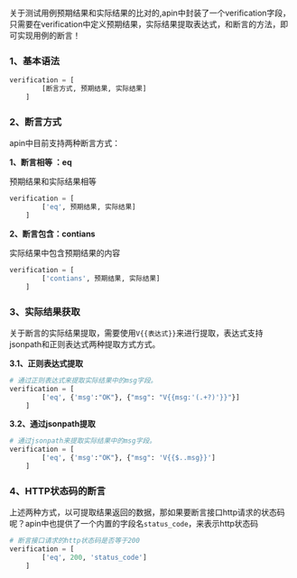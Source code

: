 # 

关于测试用例预期结果和实际结果的比对的,apin中封装了一个verification字段，只需要在verification中定义预期结果，实际结果提取表达式，和断言的方法，即可实现用例的断言！

### 1、基本语法

```python
verification = [
        [断言方式, 预期结果, 实际结果]
    ] 
```

### 2、断言方式

apin中目前支持两种断言方式：

**1、断言相等 ：eq**

预期结果和实际结果相等

```python
verification = [
        ['eq', 预期结果, 实际结果]
    ] 
```

**2、断言包含：contians**



实际结果中包含预期结果的内容

```python
verification = [
        ['contians', 预期结果, 实际结果]
    ] 
```

### 3、实际结果获取

​	关于断言的实际结果提取，需要使用`V{{表达式}}`来进行提取，表达式支持jsonpath和正则表达式两种提取方式方式。

**3.1、正则表达式提取**

```python
# 通过正则表达式来提取实际结果中的msg字段。
verification = [
        ['eq', {'msg':"OK"}, {"msg": "V{{msg:'(.+?)'}}"}]
    ] 

```

**3.2、通过jsonpath提取**

```python
# 通过jsonpath来提取实际结果中的msg字段。
verification = [
        ['eq', {'msg':"OK"}, {"msg": 'V{{$..msg}}']
    ] 

```



### 4、HTTP状态码的断言

​	上述两种方式，以可提取结果返回的数据，那如果要断言接口http请求的状态码呢？apin中也提供了一个内置的字段名`status_code`，来表示http状态码

```python
# 断言接口请求的http状态码是否等于200
verification = [
        ['eq', 200, 'status_code']
    ] 
```

